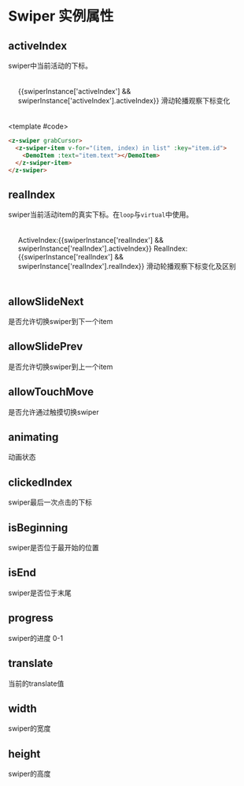 # Swiper 实例属性

<script setup>
  import {
   ref
  } from 'vue';
  const list = ref(Array.from({
   length: 5
  }).map((item, index) => {
    return {
     text: `Slide ${index + 1}`,
     id: index + 1
    }
   }
  ))

  const swiperInstance = ref({})

  const onSwiper = (swiper,name)=>{
    swiperInstance.value[name] = swiper;
    console.log("swiper实例集合",swiperInstance.value)

  }

   const onSwiperLoop = (swiper)=>{
    swiperInstanceLoop.value = swiper;
  }
</script>

## activeIndex <Badge type="warning" text="只读" />

swiper中当前活动的下标。

<DemoBlock expanded>
<div style="padding:20px;">
{{swiperInstance['activeIndex'] && swiperInstance['activeIndex'].activeIndex}} 滑动轮播观察下标变化
</div>
<z-swiper grabCursor @swiper="onSwiper($event,'activeIndex')">
  <z-swiper-item v-for="(item, index) in list" :key="item.id">
    <DemoItem :text="item.text"></DemoItem>
  </z-swiper-item>
</z-swiper>

<template #code>

```html
<z-swiper grabCursor>
  <z-swiper-item v-for="(item, index) in list" :key="item.id">
    <DemoItem :text="item.text"></DemoItem>
  </z-swiper-item>
</z-swiper>
```

  </template>

</DemoBlock>

## realIndex <Badge type="warning" text="只读" />

swiper当前活动item的真实下标。在`loop`与`virtual`中使用。

<DemoBlock expanded>
<div style="padding:20px;">
ActiveIndex:{{swiperInstance['realIndex'] && swiperInstance['realIndex'].activeIndex}} RealIndex:{{swiperInstance['realIndex'] && swiperInstance['realIndex'].realIndex}} 滑动轮播观察下标变化及区别
</div>
<z-swiper grabCursor loop @swiper="onSwiper($event,'realIndex')">
  <z-swiper-item v-for="(item, index) in list" :key="item.id">
    <DemoItem :text="item.text"></DemoItem>
  </z-swiper-item>
</z-swiper>
</DemoBlock>

## allowSlideNext

是否允许切换swiper到下一个item

<DemoBlock expanded>
<template #operate>
<DemoOprate @click="()=>swiperInstance['allowSlideNext'].allowSlideNext = false">设置allowSlideNext为false</DemoOprate>
<DemoOprate type="primary" @click="()=>swiperInstance['allowSlideNext'].allowSlideNext = true">设置allowSlideNext为true</DemoOprate>
</template>
<z-swiper grabCursor @swiper="onSwiper($event,'allowSlideNext')">
  <z-swiper-item v-for="(item, index) in list" :key="item.id">
    <DemoItem :text="item.text"></DemoItem>
  </z-swiper-item>
</z-swiper>
</DemoBlock>

## allowSlidePrev

是否允许切换swiper到上一个item

<DemoBlock expanded>
<template #operate>
<DemoOprate @click="()=>swiperInstance['allowSlidePrev'].allowSlidePrev = false">设置allowSlidePrev为false</DemoOprate>
<DemoOprate type="primary" @click="()=>swiperInstance['allowSlidePrev'].allowSlidePrev = true">设置allowSlidePrev为true</DemoOprate>
</template>
<z-swiper grabCursor @swiper="onSwiper($event,'allowSlidePrev')">
  <z-swiper-item v-for="(item, index) in list" :key="item.id">
    <DemoItem :text="item.text"></DemoItem>
  </z-swiper-item>
</z-swiper>
</DemoBlock>

## allowTouchMove

是否允许通过触摸切换swiper

<DemoBlock expanded>
<template #operate>
<DemoOprate @click="()=>swiperInstance['allowTouchMove'].allowTouchMove = false">设置allowTouchMove为false</DemoOprate>
<DemoOprate type="primary" @click="()=>swiperInstance['allowTouchMove'].allowTouchMove = true">设置allowTouchMove为true</DemoOprate>
</template>
<z-swiper grabCursor @swiper="onSwiper($event,'allowTouchMove')">
  <z-swiper-item v-for="(item, index) in list" :key="item.id">
    <DemoItem :text="item.text"></DemoItem>
  </z-swiper-item>
</z-swiper>
</DemoBlock>

## animating <Badge type="warning" text="只读" />

动画状态

<DemoBlock expanded>
<template #operate>
{{swiperInstance['animating'] && swiperInstance['animating'].animating}}
</template>
<z-swiper grabCursor @swiper="onSwiper($event,'animating')">
  <z-swiper-item v-for="(item, index) in list" :key="item.id">
    <DemoItem :text="item.text"></DemoItem>
  </z-swiper-item>
</z-swiper>
</DemoBlock>

## clickedIndex <Badge type="warning" text="只读" />

swiper最后一次点击的下标

<DemoBlock expanded>
<template #operate>
{{swiperInstance['clickedIndex'] && swiperInstance['clickedIndex'].clickedIndex}}
</template>
<z-swiper grabCursor @swiper="onSwiper($event,'clickedIndex')">
  <z-swiper-item v-for="(item, index) in list" :key="item.id">
    <DemoItem :text="item.text"></DemoItem>
  </z-swiper-item>
</z-swiper>
</DemoBlock>

## isBeginning <Badge type="warning" text="只读" />

swiper是否位于最开始的位置

<DemoBlock expanded>
<template #operate>
{{swiperInstance['isBeginning'] && swiperInstance['isBeginning'].isBeginning}}
</template>
<z-swiper grabCursor @swiper="onSwiper($event,'isBeginning')">
  <z-swiper-item v-for="(item, index) in list" :key="item.id">
    <DemoItem :text="item.text"></DemoItem>
  </z-swiper-item>
</z-swiper>
</DemoBlock>

## isEnd <Badge type="warning" text="只读" />

swiper是否位于末尾

<DemoBlock expanded>
<template #operate>
{{swiperInstance['isEnd'] && swiperInstance['isEnd'].isEnd}}
</template>
<z-swiper grabCursor @swiper="onSwiper($event,'isEnd')">
  <z-swiper-item v-for="(item, index) in list" :key="item.id">
    <DemoItem :text="item.text"></DemoItem>
  </z-swiper-item>
</z-swiper>
</DemoBlock>

## progress <Badge type="warning" text="只读" />

swiper的进度 0-1

<DemoBlock expanded>
<template #operate>
{{swiperInstance['progress'] && swiperInstance['progress'].progress}}
</template>
<z-swiper grabCursor @swiper="onSwiper($event,'progress')">
  <z-swiper-item v-for="(item, index) in list" :key="item.id">
    <DemoItem :text="item.text"></DemoItem>
  </z-swiper-item>
</z-swiper>
</DemoBlock>

## translate <Badge type="warning" text="只读" />

当前的translate值

<DemoBlock expanded>
<template #operate>
{{swiperInstance['translate'] && swiperInstance['translate'].translate}}
</template>
<z-swiper grabCursor @swiper="onSwiper($event,'translate')">
  <z-swiper-item v-for="(item, index) in list" :key="item.id">
    <DemoItem :text="item.text"></DemoItem>
  </z-swiper-item>
</z-swiper>
</DemoBlock>

## width <Badge type="warning" text="只读" />

swiper的宽度

<DemoBlock expanded>
<template #operate>
{{swiperInstance['width'] && swiperInstance['width'].width}}
</template>
<z-swiper grabCursor @swiper="onSwiper($event,'width')">
  <z-swiper-item v-for="(item, index) in list" :key="item.id">
    <DemoItem :text="item.text"></DemoItem>
  </z-swiper-item>
</z-swiper>
</DemoBlock>

## height <Badge type="warning" text="只读" />

swiper的高度

<DemoBlock expanded>
<template #operate>
{{swiperInstance['height'] && swiperInstance['height'].height}}
</template>
<z-swiper grabCursor @swiper="onSwiper($event,'height')">
  <z-swiper-item v-for="(item, index) in list" :key="item.id">
    <DemoItem :text="item.text"></DemoItem>
  </z-swiper-item>
</z-swiper>
</DemoBlock>
